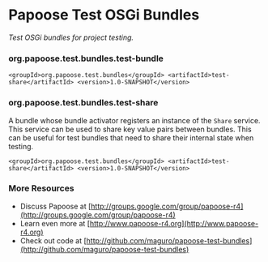 Papoose Test OSGi Bundles
=====
<em>Test OSGi bundles for project testing.</em>

### org.papoose.test.bundles.test-bundle ###

`
    <groupId>org.papoose.test.bundles</groupId>
    <artifactId>test-share</artifactId>
    <version>1.0-SNAPSHOT</version>
`

### org.papoose.test.bundles.test-share ###

A bundle whose bundle activator registers an instance of the `Share` service.  
This service can be used to share key value pairs between bundles.  This can
be useful for test bundles that need to share their internal state when
testing.

`
    <groupId>org.papoose.test.bundles</groupId>
    <artifactId>test-share</artifactId>
    <version>1.0-SNAPSHOT</version>
`

### More Resources ###

*  Discuss Papoose at [http://groups.google.com/group/papoose-r4](http://groups.google.com/group/papoose-r4)
*  Learn even more at [http://www.papoose-r4.org](http://www.papoose-r4.org)
*  Check out code at [http://github.com/maguro/papoose-test-bundles](http://github.com/maguro/papoose-test-bundles)
